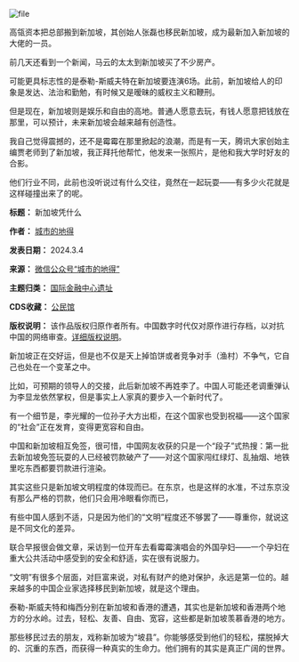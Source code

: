 ![file](https://chinadigitaltimes.net/chinese/files/2024/03/image-1709551168870.png)


高瓴资本把总部搬到新加坡，其创始人张磊也移民新加坡，成为最新加入新加坡的大佬的一员。


前几天还看到一个新闻，马云的太太到新加坡买了不少房产。


可能更具标志性的是泰勒-斯威夫特在新加坡要连演6场。此前，新加坡给人的印象是发达、法治和勤勉，有时候又是暧昧的威权主义和鞭刑。


但是现在，新加坡则是娱乐和自由的高地。普通人愿意去玩，有钱人愿意把钱放在那里，可以预计，未来新加坡会越来越有创造性。


我自己觉得震撼的，还不是霉霉在那里掀起的浪潮，而是有一天，腾讯大家创始主编贾老师到了新加坡，我正拜托他帮忙，他发来一张照片，是他和我大学时好友的合影。


他们行业不同，此前也没听说过有什么交往，竟然在一起玩耍——有多少火花就是这样碰撞出来了的呢。




**标题：** 新加坡凭什么  

**作者：** [城市的地得](https://chinadigitaltimes.net/space/城市的地得)  

**发表日期：** 2024.3.4  

**来源：** [微信公众号“城市的地得”](https://web.archive.org/web/https://mp.weixin.qq.com/s/mLePCUHxf3CskDqDA1tA0w)  

**主题归类：** [国际金融中心遗址](https://chinadigitaltimes.net/space/国际金融中心遗址)  

**CDS收藏：** [公民馆](https://chinadigitaltimes.net/space/%E5%85%AC%E6%B0%91%E9%A6%86)  

**版权说明：** 该作品版权归原作者所有。中国数字时代仅对原作进行存档，以对抗中国的网络审查。[详细版权说明](https://chinadigitaltimes.net/chinese/copyright)。


新加坡正在交好运，但是也不仅是天上掉馅饼或者竞争对手（渔村）不争气，它自己也处在一个变革之中。


比如，可预期的领导人的交接，此后新加坡不再姓李了。中国人可能还老调重弹认为李显龙依然掌权，但是事实上人家真的要步入一个新时代了。


有一个细节是，李光耀的一位孙子大方出柜，在这个国家也受到祝福——这个国家的“社会”正在发育，变得更宽容和自由。


中国和新加坡相互免签，很可惜，中国网友收获的只是一个“段子”式热搜：第一批去新加坡免签玩耍的人已经被罚款破产了——对这个国家闯红绿灯、乱抽烟、地铁里吃东西都要罚款进行渲染。


其实这些只是新加坡文明程度的体现而已。在东京，也是这样的水准，不过东京没有那么严格的罚款，他们只会用冷眼看你而已，


有些中国人感到不适，只是因为他们的“文明”程度还不够罢了——尊重你，就说这是不同文化的差异。


联合早报很会做文章，采访到一位开车去看霉霉演唱会的外国孕妇——一个孕妇在重大公共活动中感受到的安全和舒适，实在很有说服力。


“文明”有很多个层面，对巨富来说，对私有财产的绝对保护，永远是第一位的。越来越多的中国企业家选择移民到新加坡，就是这个理由。


泰勒-斯威夫特和梅西分别在新加坡和香港的遭遇，其实也是新加坡和香港两个地方的分水岭。过去，轻松、友善、自由、宽容，这些都是新加坡羡慕香港的地方。


那些移民过去的朋友，戏称新加坡为“坡县”。你能够感受到他们的轻松，摆脱掉大的、沉重的东西，而获得一种真实的生命力。他们拥有的其实是真正广阔的世界。

